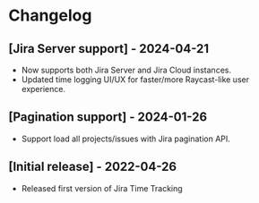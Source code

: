 # Changelog

## [Jira Server support] - 2024-04-21

- Now supports both Jira Server and Jira Cloud instances.
- Updated time logging UI/UX for faster/more Raycast-like user experience.

## [Pagination support] - 2024-01-26

- Support load all projects/issues with Jira pagination API.

## [Initial release] - 2022-04-26

- Released first version of Jira Time Tracking
